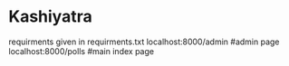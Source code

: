 # Kashiyatra

requirments given in requirments.txt
localhost:8000/admin #admin page
localhost:8000/polls #main index page